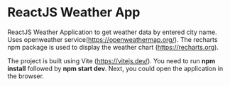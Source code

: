 # ReactJS Weather App
ReactJS Weather Application to get weather data by entered city name.
Uses openweather service(https://openweathermap.org/).
The recharts  npm package is used to display the weather chart (https://recharts.org).

The project is built using Vite (https://vitejs.dev/).
You need to run **npm install** followed by **npm start dev**. Next, you could open the application in the browser.

